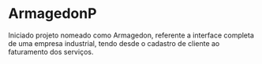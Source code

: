 # ArmagedonP
Iniciado projeto nomeado como Armagedon, referente a interface completa de uma empresa industrial, tendo desde o cadastro de cliente ao faturamento dos serviços.
